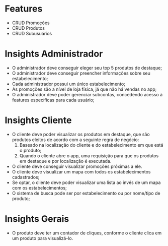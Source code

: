 # Features
- CRUD Promoções
- CRUD Produtos
- CRUD Subusuários

# Insights Administrador
- O administrador deve conseguir eleger seu top 5 produtos de destaque;
- O administrador deve conseguir preencher informações sobre seu estabelecimento;
- Cada administrador possui um único estabelecimento;
- As promoções são a nível de loja física, já que não há vendas no app;
- O administrador deve poder gerenciar subcontas, concedendo acesso à features específicas para cada usuário;

# Insights Cliente
- O cliente deve poder visualizar os produtos em destaque, que são produtos eleitos de acordo com a seguinte regra de negócio:
  1. Baseado na localização do cliente e do estabelecimento em que está o produto;
  2. Quando o cliente abre o app, uma requisição para que os produtos em destaque e por localização é executada.
- O cliente deve conseguir visualizar promoções próximas a ele.
- O cliente deve visualizar um mapa com todos os estabelecimentos cadastrados;
- Se optar, o cliente deve poder visualizar uma lista ao invés de um mapa com os estabelecimentos;
- O sistema de busca pode ser por estabelecimento ou por nome/tipo de produto;

# Insights Gerais
- O produto deve ter um contador de cliques, conforme o cliente clica em um produto para visualizá-lo.
